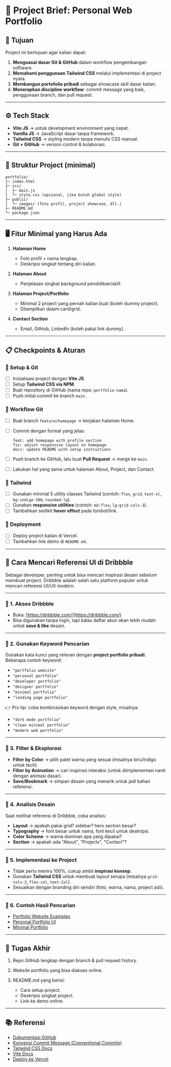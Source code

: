 # 📌 Project Brief: Personal Web Portfolio

## 🎯 Tujuan

Project ini bertujuan agar kalian dapat:

1. **Menguasai dasar Git & GitHub** dalam workflow pengembangan software.
2. **Memahami penggunaan Tailwind CSS** melalui implementasi di project nyata.
3. **Membangun portofolio pribadi** sebagai showcase skill dasar kalian.
4. **Menerapkan discipline workflow**: commit message yang baik, penggunaan branch, dan pull request.

---

## ⚙️ Tech Stack

* **Vite JS** → untuk development environment yang cepat.
* **Vanilla JS** → JavaScript dasar tanpa framework.
* **Tailwind CSS** → styling modern tanpa menulis CSS manual.
* **Git + GitHub** → version control & kolaborasi.

---

## 📂 Struktur Project (minimal)

```
portfolio/
├─ index.html
├─ src/
│  ├─ main.js
│  └─ style.css (opsional, jika butuh global style)
├─ public/
│  └─ images/ (foto profil, project showcase, dll.)
├─ README.md
└─ package.json
```

---

## 🖥️ Fitur Minimal yang Harus Ada

1. **Halaman Home**

   * Foto profil + nama lengkap.
   * Deskripsi singkat tentang diri kalian.

2. **Halaman About**

   * Penjelasan singkat background pendidikan/skill.

3. **Halaman Project/Portfolio**

   * Minimal 2 project yang pernah kalian buat (boleh dummy project).
   * Ditampilkan dalam card/grid.

4. **Contact Section**

   * Email, GitHub, LinkedIn (boleh pakai link dummy).

---

## 📋 Checkpoints & Aturan

### 🔹 Setup & Git

* [ ] Inisialisasi project dengan **Vite JS**.
* [ ] Setup **Tailwind CSS via NPM**.
* [ ] Buat repository di GitHub (nama repo: `portfolio-nama`).
* [ ] Push initial commit ke branch `main`.

### 🔹 Workflow Git

* [ ] Buat branch `feature/homepage` → kerjakan halaman Home.
* [ ] Commit dengan format yang jelas:

  ```
  feat: add homepage with profile section
  fix: adjust responsive layout on homepage
  docs: update README with setup instructions
  ```
* [ ] Push branch ke GitHub, lalu buat **Pull Request** → merge ke `main`.
* [ ] Lakukan hal yang sama untuk halaman About, Project, dan Contact.

### 🔹 Tailwind

* [ ] Gunakan minimal 5 utility classes Tailwind (contoh: `flex`, `grid`, `text-xl`, `bg-indigo-500`, `rounded-lg`).
* [ ] Gunakan **responsive utilities** (contoh: `md:flex`, `lg:grid-cols-3`).
* [ ] Tambahkan sedikit **hover effect** pada tombol/link.

### 🔹 Deployment

* [ ] Deploy project kalian di Vercel.
* [ ] Tambahkan link demo di `README.md`.

---

## 🎨 Cara Mencari Referensi UI di Dribbble

Sebagai developer, penting untuk bisa mencari inspirasi desain sebelum membuat project. Dribbble adalah salah satu platform populer untuk mencari referensi UI/UX modern.

---

### 🔹 1. Akses Dribbble

* Buka: [https://dribbble.com/](https://dribbble.com/)
* Bisa digunakan tanpa login, tapi kalau daftar akun akan lebih mudah untuk **save & like** desain.

---

### 🔹 2. Gunakan Keyword Pencarian

Gunakan kata kunci yang relevan dengan **project portfolio pribadi**. Beberapa contoh keyword:

* `"portfolio website"`
* `"personal portfolio"`
* `"developer portfolio"`
* `"designer portfolio"`
* `"minimal portfolio"`
* `"landing page portfolio"`

👉 Pro tip: coba kombinasikan keyword dengan style, misalnya:

* `"dark mode portfolio"`
* `"clean minimal portfolio"`
* `"modern web portfolio"`

---

### 🔹 3. Filter & Eksplorasi

* **Filter by Color** → pilih palet warna yang sesuai (misalnya biru/indigo untuk tech).
* **Filter by Animation** → cari inspirasi interaksi (untuk diimplementasi nanti dengan animasi dasar).
* **Save/Bookmark** → simpan desain yang menarik untuk jadi bahan referensi.

---

### 🔹 4. Analisis Desain

Saat melihat referensi di Dribbble, coba analisis:

* **Layout** → apakah pakai grid? sidebar? hero section besar?
* **Typography** → font besar untuk nama, font kecil untuk deskripsi.
* **Color Scheme** → warna dominan apa yang dipakai?
* **Section** → apakah ada "About", "Projects", "Contact"?

---

### 🔹 5. Implementasi ke Project

* Tidak perlu meniru 100%, cukup ambil **inspirasi konsep**.
* Gunakan **Tailwind CSS** untuk membuat layout serupa (misalnya `grid-cols-3`, `flex-col`, `text-2xl`).
* Sesuaikan dengan branding diri sendiri (foto, warna, nama, project asli).

---

### 🔹 6. Contoh Hasil Pencarian

* [Portfolio Website Examples](https://dribbble.com/search/portfolio%20website)
* [Personal Portfolio UI](https://dribbble.com/search/personal%20portfolio)
* [Minimal Portfolio](https://dribbble.com/search/minimal%20portfolio)

---

## 📝 Tugas Akhir

1. Repo GitHub lengkap dengan branch & pull request history.
2. Website portfolio yang bisa diakses online.
3. README.md yang berisi:

   * Cara setup project.
   * Deskripsi singkat project.
   * Link ke demo online.

---

## 📚 Referensi

* [Dokumentasi GitHub](https://docs.github.com/en)
* [Konvensi Commit Message (Conventional Commits)](https://www.conventionalcommits.org/)
* [Tailwind CSS Docs](https://tailwindcss.com/docs)
* [Vite Docs](https://vitejs.dev/guide/)
* [Deploy ke Vercel](https://vercel.com/docs/frameworks/vite)